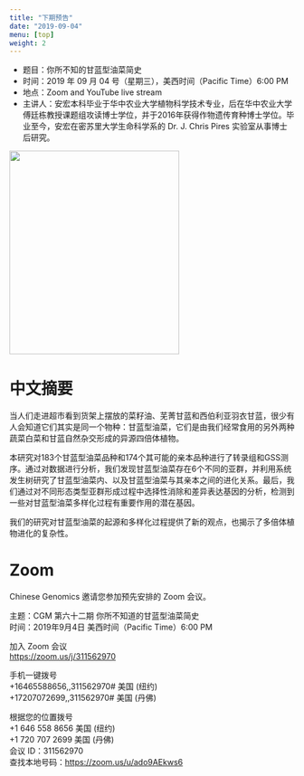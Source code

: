 ```yaml
---
title: "下期预告"
date: "2019-09-04"
menu: [top]
weight: 2
---
```




- 题目：你所不知的甘蓝型油菜简史
- 时间：2019 年 09 月 04 号（星期三），美西时间（Pacific Time）6:00 PM
- 地点：Zoom and YouTube live stream
- 主讲人：安宏本科毕业于华中农业大学植物科学技术专业，后在华中农业大学傅廷栋教授课题组攻读博士学位，并于2016年获得作物遗传育种博士学位。毕业至今，安宏在密苏里大学生命科学系的 Dr. J. Chris Pires 实验室从事博士后研究。

<img src="https://i.imgur.com/y5yKFdM.jpg" width="300" height="360" />

# 中文摘要

当人们走进超市看到货架上摆放的菜籽油、芜菁甘蓝和西伯利亚羽衣甘蓝，很少有人会知道它们其实是同一个物种：甘蓝型油菜，它们是由我们经常食用的另外两种蔬菜白菜和甘蓝自然杂交形成的异源四倍体植物。

本研究对183个甘蓝型油菜品种和174个其可能的亲本品种进行了转录组和GSS测序。通过对数据进行分析，我们发现甘蓝型油菜存在6个不同的亚群，并利用系统发生树研究了甘蓝型油菜内、以及甘蓝型油菜与其亲本之间的进化关系。最后，我们通过对不同形态类型亚群形成过程中选择性消除和差异表达基因的分析，检测到一些对甘蓝型油菜多样化过程有重要作用的潜在基因。

我们的研究对甘蓝型油菜的起源和多样化过程提供了新的观点，也揭示了多倍体植物进化的复杂性。

# Zoom

Chinese Genomics 邀请您参加预先安排的 Zoom 会议。<br>

主题：CGM 第六十二期 你所不知道的甘蓝型油菜简史<br>
时间：2019年9月4日 美西时间（Pacific Time）6:00 PM<br>

加入 Zoom 会议<br>
https://zoom.us/j/311562970<br>

手机一键拨号<br>
+16465588656,,311562970# 美国 (纽约)<br>
+17207072699,,311562970# 美国 (丹佛)<br>

根据您的位置拨号<br>
        +1 646 558 8656 美国 (纽约)<br>
        +1 720 707 2699 美国 (丹佛)<br>
会议 ID：311562970<br>
查找本地号码：https://zoom.us/u/ado9AEkws6<br>


